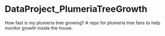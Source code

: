 # DataProject_PlumeriaTreeGrowth
How fast is my plumeria tree growing? A repo for plumeria tree fans to help monitor growth inside the house. 
